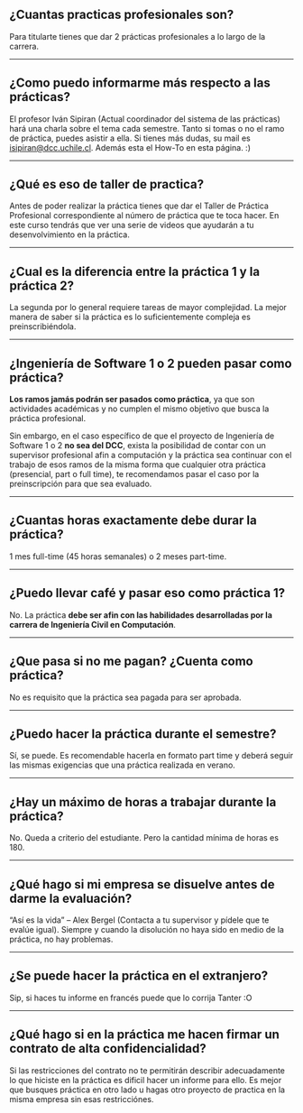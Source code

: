## ¿Cuantas practicas profesionales son?

Para titularte tienes que dar 2 prácticas profesionales a lo largo de la carrera.

---

## ¿Como puedo informarme más respecto a las prácticas?

El profesor Iván Sipiran (Actual coordinador del sistema de las prácticas) hará una charla sobre el tema cada semestre. Tanto si tomas o no el ramo de práctica, puedes asistir a ella. Si tienes más dudas, su mail es isipiran@dcc.uchile.cl. Además esta el How-To en esta página. :)

---

## ¿Qué es eso de taller de practica?

Antes de poder realizar la práctica tienes que dar el Taller de Práctica Profesional correspondiente al número de práctica que te toca hacer. En este curso tendrás que ver una serie de videos que ayudarán a tu desenvolvimiento en la práctica.

---

## ¿Cual es la diferencia entre la práctica 1 y la práctica 2?

La segunda por lo general requiere tareas de mayor complejidad. La mejor manera de saber si la práctica es lo suficientemente compleja es preinscribiéndola.

---

## ¿Ingeniería de Software 1 o 2 pueden pasar como práctica?

**Los ramos jamás podrán ser pasados como práctica**, ya que son actividades académicas y no cumplen el mismo objetivo que busca la práctica profesional.

Sin embargo, en el caso específico de que el proyecto de Ingeniería de Software 1 o 2 **no sea del DCC**, exista la posibilidad de contar con un supervisor profesional afin a computación y la práctica sea continuar con el trabajo de esos ramos de la misma forma que cualquier otra práctica (presencial, part o full time), te recomendamos pasar el caso por la preinscripción para que sea evaluado.

---

## ¿Cuantas horas exactamente debe durar la práctica?

1 mes full-time (45 horas semanales) o 2 meses part-time.

---

## ¿Puedo llevar café y pasar eso como práctica 1?

No. La práctica **debe ser afin con las habilidades desarrolladas por la carrera de Ingeniería Civil en Computación**.

---

## ¿Que pasa si no me pagan? ¿Cuenta como práctica?

No es requisito que la práctica sea pagada para ser aprobada.

---

## ¿Puedo hacer la práctica durante el semestre?

Sí, se puede. Es recomendable hacerla en formato part time y deberá seguir las mismas exigencias que una práctica realizada en verano.

---

## ¿Hay un máximo de horas a trabajar durante la práctica?

No. Queda a criterio del estudiante. Pero la cantidad mínima de horas es 180.

---

## ¿Qué hago si mi empresa se disuelve antes de darme la evaluación?

“Así es la vida” – Alex Bergel (Contacta a tu supervisor y pídele que te evalúe igual). Siempre y cuando la disolución no haya sido en medio de la práctica, no hay problemas.

---

## ¿Se puede hacer la práctica en el extranjero?

Sip, si haces tu informe en francés puede que lo corrija Tanter :O

---

## ¿Qué hago si en la práctica me hacen firmar un contrato de alta confidencialidad?

Si las restricciones del contrato no te permitirán describir adecuadamente lo que hiciste en la práctica es dificil hacer un informe para ello. Es mejor que busques práctica 
en otro lado u hagas otro proyecto de practica en la misma empresa sin esas restricciónes.
